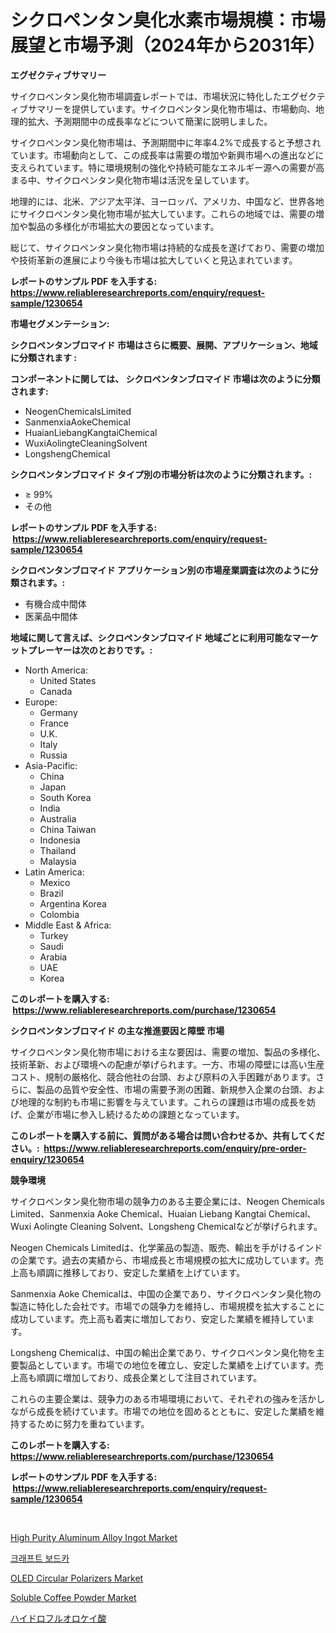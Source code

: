 <p><h1>シクロペンタン臭化水素市場規模：市場展望と市場予測（2024年から2031年）</h1></p><p><strong>エグゼクティブサマリー</strong></p>
<p><p>サイクロペンタン臭化物市場調査レポートでは、市場状況に特化したエグゼクティブサマリーを提供しています。サイクロペンタン臭化物市場は、市場動向、地理的拡大、予測期間中の成長率などについて簡潔に説明しました。</p><p>サイクロペンタン臭化物市場は、予測期間中に年率4.2%で成長すると予想されています。市場動向として、この成長率は需要の増加や新興市場への進出などに支えられています。特に環境規制の強化や持続可能なエネルギー源への需要が高まる中、サイクロペンタン臭化物市場は活況を呈しています。</p><p>地理的には、北米、アジア太平洋、ヨーロッパ、アメリカ、中国など、世界各地にサイクロペンタン臭化物市場が拡大しています。これらの地域では、需要の増加や製品の多様化が市場拡大の要因となっています。</p><p>総じて、サイクロペンタン臭化物市場は持続的な成長を遂げており、需要の増加や技術革新の進展により今後も市場は拡大していくと見込まれています。</p></p>
<p><strong>レポートのサンプル PDF を入手する: <a href="https://www.reliableresearchreports.com/enquiry/request-sample/1230654">https://www.reliableresearchreports.com/enquiry/request-sample/1230654</a></strong></p>
<p><strong>市場セグメンテーション:</strong></p>
<p><strong> シクロペンタンブロマイド 市場はさらに概要、展開、アプリケーション、地域に分類されます :</strong></p>
<p><strong>コンポーネントに関しては、 シクロペンタンブロマイド 市場は次のように分類されます: &nbsp;</strong></p>
<p><ul><li>NeogenChemicalsLimited</li><li>SanmenxiaAokeChemical</li><li>HuaianLiebangKangtaiChemical</li><li>WuxiAolingteCleaningSolvent</li><li>LongshengChemical</li></ul></p>
<p><strong> シクロペンタンブロマイド タイプ別の市場分析は次のように分類されます。:</strong></p>
<p><ul><li>≥ 99%</li><li>その他</li></ul></p>
<p><strong>レポートのサンプル PDF を入手する: &nbsp;<a href="https://www.reliableresearchreports.com/enquiry/request-sample/1230654">https://www.reliableresearchreports.com/enquiry/request-sample/1230654</a></strong></p>
<p><strong> シクロペンタンブロマイド アプリケーション別の市場産業調査は次のように分類されます。:</strong></p>
<p><ul><li>有機合成中間体</li><li>医薬品中間体</li></ul></p>
<p><strong>地域に関して言えば、シクロペンタンブロマイド 地域ごとに利用可能なマーケットプレーヤーは次のとおりです。:</strong></p>
<p><ul>
    <li>
        North America:
        <ul>
            <li>United States</li>
            <li>Canada</li>
        </ul>
    </li>
    <li>
        Europe:
        <ul>
            <li>Germany</li>
            <li>France</li>
            <li>U.K.</li>
            <li>Italy</li>
            <li>Russia</li>
        </ul>
    </li>
    <li>
        Asia-Pacific:
        <ul>
            <li>China</li>
            <li>Japan</li>
            <li>South Korea</li>
            <li>India</li>
            <li>Australia</li>
            <li>China Taiwan</li>
            <li>Indonesia</li>
            <li>Thailand</li>
            <li>Malaysia</li>
        </ul>
    </li>
    <li>
        Latin America:
        <ul>
            <li>Mexico</li>
            <li>Brazil</li>
            <li>Argentina Korea</li>
            <li>Colombia</li>
        </ul>
    </li>
    <li>
        Middle East & Africa:
        <ul>
            <li>Turkey</li>
            <li>Saudi</li>
            <li>Arabia</li>
            <li>UAE</li>
            <li>Korea</li>
        </ul>
    </li>
    </ul></p>
<p><strong>このレポートを購入する: &nbsp;<a href="https://www.reliableresearchreports.com/purchase/1230654">https://www.reliableresearchreports.com/purchase/1230654</a></strong></p>
<p><strong>シクロペンタンブロマイド の主な推進要因と障壁 市場</strong></p>
<p><p>サイクロペンタン臭化物市場における主な要因は、需要の増加、製品の多様化、技術革新、および環境への配慮が挙げられます。一方、市場の障壁には高い生産コスト、規制の厳格化、競合他社の台頭、および原料の入手困難があります。さらに、製品の品質や安全性、市場の需要予測の困難、新規参入企業の台頭、および地理的な制約も市場に影響を与えています。これらの課題は市場の成長を妨げ、企業が市場に参入し続けるための課題となっています。</p></p>
<p><strong>このレポートを購入する前に、質問がある場合は問い合わせるか、共有してください。:&nbsp; <a href="https://www.reliableresearchreports.com/enquiry/pre-order-enquiry/1230654">https://www.reliableresearchreports.com/enquiry/pre-order-enquiry/1230654</a></strong></p>
<p><strong>競争環境</strong></p>
<p><p>サイクロペンタン臭化物市場の競争力のある主要企業には、Neogen Chemicals Limited、Sanmenxia Aoke Chemical、Huaian Liebang Kangtai Chemical、Wuxi Aolingte Cleaning Solvent、Longsheng Chemicalなどが挙げられます。</p><p>Neogen Chemicals Limitedは、化学薬品の製造、販売、輸出を手がけるインドの企業です。過去の実績から、市場成長と市場規模の拡大に成功しています。売上高も順調に推移しており、安定した業績を上げています。</p><p>Sanmenxia Aoke Chemicalは、中国の企業であり、サイクロペンタン臭化物の製造に特化した会社です。市場での競争力を維持し、市場規模を拡大することに成功しています。売上高も着実に増加しており、安定した業績を維持しています。</p><p>Longsheng Chemicalは、中国の輸出企業であり、サイクロペンタン臭化物を主要製品としています。市場での地位を確立し、安定した業績を上げています。売上高も順調に増加しており、成長企業として注目されています。</p><p>これらの主要企業は、競争力のある市場環境において、それぞれの強みを活かしながら成長を続けています。市場での地位を固めるとともに、安定した業績を維持するために努力を重ねています。</p></p>
<p><strong>このレポートを購入する: &nbsp; <a href="https://www.reliableresearchreports.com/purchase/1230654">https://www.reliableresearchreports.com/purchase/1230654</a></strong></p>
<p><strong>レポートのサンプル PDF を入手する: &nbsp;<a href="https://www.reliableresearchreports.com/enquiry/request-sample/1230654">https://www.reliableresearchreports.com/enquiry/request-sample/1230654</a></strong><strong></strong></p>
<p>&nbsp;</p>
<p><p><a href="https://issuu.com/reportprime-2/docs/high-purity-aluminum-alloy-ingot-market-size-2030.">High Purity Aluminum Alloy Ingot Market</a></p><p><a href="https://github.com/vsoq0zknh59/Market-Research-Report-List-1/blob/main/50073923440.md">크래프트 보드카</a></p><p><a href="https://issuu.com/reportprime-2/docs/oled-circular-polarizers-market-size-2030.pptx">OLED Circular Polarizers Market</a></p><p><a href="https://github.com/prosalinda88/Market-Research-Report-List-3/blob/main/soluble-coffee-powder-market.md">Soluble Coffee Powder Market</a></p><p><a href="https://github.com/bevdtkn4419963/Market-Research-Report-List-1/blob/main/48370863837.md">ハイドロフルオロケイ酸</a></p></p>